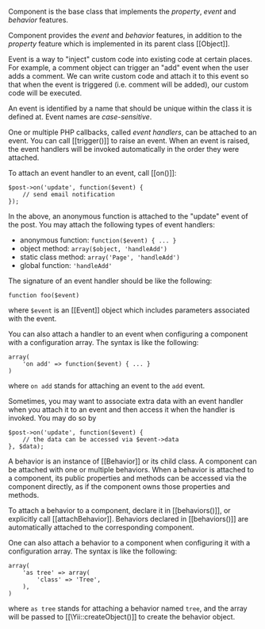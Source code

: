 Component is the base class that implements the *property*, *event* and *behavior* features.

Component provides the *event* and *behavior* features, in addition to the *property* feature which is implemented in
its parent class [[Object]].

Event is a way to "inject" custom code into existing code at certain places. For example, a comment object can trigger
an "add" event when the user adds a comment. We can write custom code and attach it to this event so that when the event
is triggered (i.e. comment will be added), our custom code will be executed.

An event is identified by a name that should be unique within the class it is defined at. Event names are *case-sensitive*.

One or multiple PHP callbacks, called *event handlers*, can be attached to an event. You can call [[trigger()]] to
raise an event. When an event is raised, the event handlers will be invoked automatically in the order they were
attached.

To attach an event handler to an event, call [[on()]]:

~~~
$post->on('update', function($event) {
    // send email notification
});
~~~

In the above, an anonymous function is attached to the "update" event of the post. You may attach
the following types of event handlers:

- anonymous function: `function($event) { ... }`
- object method: `array($object, 'handleAdd')`
- static class method: `array('Page', 'handleAdd')`
- global function: `'handleAdd'`

The signature of an event handler should be like the following:

~~~
function foo($event)
~~~

where `$event` is an [[Event]] object which includes parameters associated with the event.

You can also attach a handler to an event when configuring a component with a configuration array.
The syntax is like the following:

~~~
array(
    'on add' => function($event) { ... }
)
~~~

where `on add` stands for attaching an event to the `add` event.

Sometimes, you may want to associate extra data with an event handler when you attach it to an event
and then access it when the handler is invoked. You may do so by

~~~
$post->on('update', function($event) {
    // the data can be accessed via $event->data
}, $data);
~~~


A behavior is an instance of [[Behavior]] or its child class. A component can be attached with one or multiple
behaviors. When a behavior is attached to a component, its public properties and methods can be accessed via the
component directly, as if the component owns those properties and methods.

To attach a behavior to a component, declare it in [[behaviors()]], or explicitly call [[attachBehavior]]. Behaviors
declared in [[behaviors()]] are automatically attached to the corresponding component.

One can also attach a behavior to a component when configuring it with a configuration array. The syntax is like the
following:

~~~
array(
    'as tree' => array(
        'class' => 'Tree',
    ),
)
~~~

where `as tree` stands for attaching a behavior named `tree`, and the array will be passed to [[\Yii::createObject()]]
to create the behavior object.